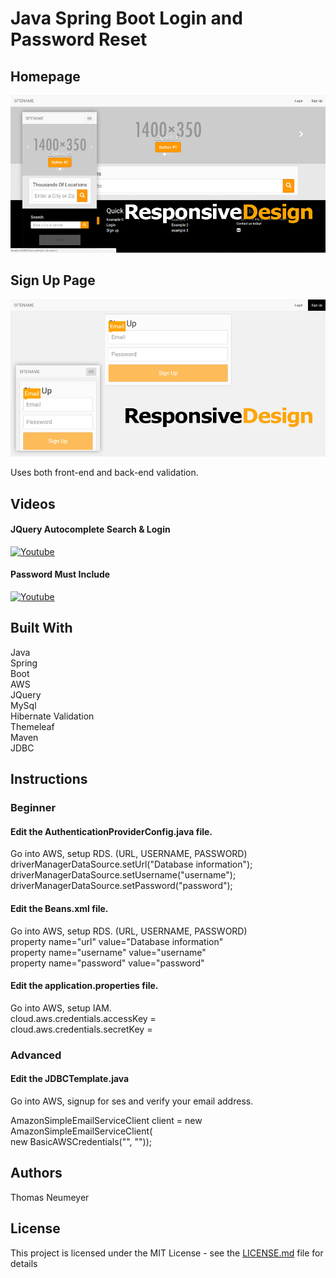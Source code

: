 # Java Spring Boot Login and Password Reset

## Homepage

![alt text](https://github.com/t-neu/Java_Spring_Boot_Ajax/blob/master/homepage.jpg?raw=true)

## Sign Up Page

![alt text](https://github.com/t-neu/Java_Spring_Boot_Ajax/blob/master/signup.jpg?raw=true)

Uses both front-end and back-end validation.

## Videos

#### JQuery Autocomplete Search & Login

[![Youtube](https://i.ytimg.com/vi/Kklw_QDzCq4/1.jpg?time=1496251253919)](https://youtu.be/Kklw_QDzCq4)

#### Password Must Include

[![Youtube](https://i.ytimg.com/vi/SPjyb1dSKLk/2.jpg?time=1496251253919)](https://youtu.be/SPjyb1dSKLk)

## Built With

Java<br />
Spring<br />
Boot<br />
AWS<br />
JQuery<br />
MySql<br />
Hibernate Validation<br />
Themeleaf<br />
Maven<br />
JDBC<br />

## Instructions

### Beginner <br />

#### Edit the AuthenticationProviderConfig.java file. <br />
Go into AWS, setup RDS. (URL, USERNAME, PASSWORD)
driverManagerDataSource.setUrl("Database information"); <br />
driverManagerDataSource.setUsername("username"); <br />
driverManagerDataSource.setPassword("password");

#### Edit the Beans.xml file. <br />
Go into AWS, setup RDS. (URL, USERNAME, PASSWORD) <br />
property name="url" value="Database information" <br />
property name="username" value="username" <br />
property name="password" value="password" <br />

#### Edit the application.properties file. <br />
Go into AWS, setup IAM. <br />
cloud.aws.credentials.accessKey = <br />
cloud.aws.credentials.secretKey = <br />

### Advanced <br />

#### Edit the JDBCTemplate.java <br />
Go into AWS, signup for ses and verify your email address.

AmazonSimpleEmailServiceClient client = new AmazonSimpleEmailServiceClient( <br />
				new BasicAWSCredentials("", "")); <br />

## Authors

Thomas Neumeyer

## License

This project is licensed under the MIT License - see the [LICENSE.md](LICENSE.md) file for details
